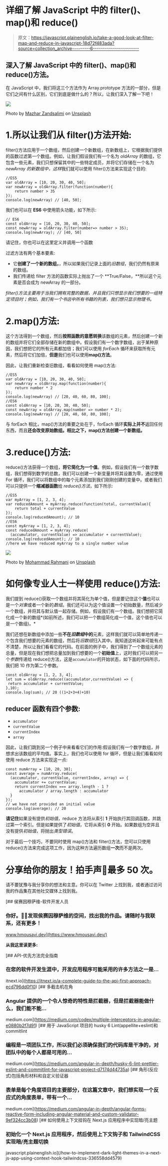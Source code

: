 # 详细了解 JavaScript 中的 filter()、map()和 reduce()

> 原文：<https://javascript.plainenglish.io/take-a-good-look-at-filter-map-and-reduce-in-javascript-18d72f483ada?source=collection_archive---------6----------------------->

## 深入了解 JavaScript 中的 filter()、map()和 reduce()方法。

在 JavaScript 中，我们将这三个方法作为 Array.prototype 方法的一部分，但是它们之间有什么区别，它们到底是做什么的？所以，让我们深入了解一下吧！

![](img/f56e1e362ba7d983f8dda609070bc0a0.png)

Photo by [Mazhar Zandsalimi](https://unsplash.com/@m47h4r?utm_source=medium&utm_medium=referral) on [Unsplash](https://unsplash.com?utm_source=medium&utm_medium=referral)

# 1.所以让我们从 filter()方法开始:

filter()方法应用于一个数组，然后创建一个新数组，在新数组上，它根据我们提供的函数过滤第一个数组。例如，让我们假设我们有一个名为 *oldArray* 的数组，它包含一些元素，我们只想保留其中的一些特定成员，并将它们存储在一个名为 *newArray 的新数组中，这样*我们就可以使用 filter()方法来实现这个目的:

```
//ES5
var oldArray = [10, 20, 30, 40, 50];
var newArray = oldArray.filter(function(number){
    return number > 35
});
console.log(newArray) // [40, 50];
```

我们也可以在 **ES6** 中使用箭头功能，如下所示:

```
// ES6
const oldArray = [10, 20, 30, 40, 50];
const newArray = oldArray.filter(number=> number > 35);
console.log(newArray); // [40, 50]
```

请记住，你也可以在这里定义并调用一个函数

过滤方法有两个基本要素:

*   它**创建了一个新的数组，**，所以如果我们记录上面的*旧数组*，我们仍然有原来的数组。
*   我们传递给 filter 方法的函数实际上抛出了一个 **True/False，**所以这个元素是否会成为 newArray 的一部分。

*filter()方法主要用于当我们拥有完整的数据，并且我们只想显示我们想要的一组特定项目时；例如，我们有一个书店中所有书籍的列表，我们想只显示物理书。*

# 2.map()方法:

这个方法得到一个数组，然后**按照函数的意愿转换**该数组的元素，然后创建一个新的数组并将它们全部存储在新的数组中。假设我们有一个数字数组，出于某种原因，我们想把它的所有元素都加倍；我们可以使用 *forEach* 循环来获取所有元素，然后将它们加倍，**但是**我们也可以使用**map()方法**。

因此，让我们重新检查旧数组，看看如何使用 map()方法:

```
//ES5
var oldArray = [10, 20, 30, 40, 50];
var newArray = oldArray.map(function(number){
    return number * 2
});
console.log(newArray) // [20, 40, 60, 80, 100];
//ES6
const oldArray = [10, 20, 30, 40, 50];
const newArray = oldArray.map(number => number * 2);
console.log(newArray) // [20, 40, 60, 80, 100];
```

与 forEach 相比，map()方法的重要之处在于，forEach 循环**实际上并不**返回任何东西，而且**还会改变原始数组。**相比之下**，**map()方法**创建一个新数组。**

# 3.reduce()方法:

reduce()方法获得一个数组，**将它简化为一个值**。例如，假设我们有一个数字数组，我们想得到数字的总数，我们可以创建一个新变量并将其设置为零，通过使用 For 循环，我们可以将数组中的每个元素添加到我们刚刚创建的变量中。或者我们可以只提供一个**缩减器函数**给 *reduce()方法*，如下所示:

```
//ES5
var myArray = [1, 2, 3, 4];
var reducedAmount = myArray.reduce(function(total, currentValue){
    return total + currentValue
});
console.log(reducedAmount); // 10
//ES6
const myArray = [1, 2, 3, 4];
const reducedAmount = myArray.reduce(
  (accumulator, currentValue) => accumulator + currentValue);
console.log(reducedAmount); // 10
//here we have reduced myArray to a single number value
```

![](img/2261076f7712b0c07b5a77bd9feee2af.png)

Photo by [Mohammad Rahmani](https://unsplash.com/@afgprogrammer?utm_source=medium&utm_medium=referral) on [Unsplash](https://unsplash.com?utm_source=medium&utm_medium=referral)

# 如何像专业人士一样使用 reduce()方法:

我们提到 reduce()获取一个数组并将其简化为单个值，但是要记住这个**值**也可以是一个*对象*或者一个新的*数组*。我们还可以为这个值设置一个初始数量，然后减少一个数组，并将其与默认值一起存储。例如，假设我们有一个数组。我们想把它简化成一个新的数组*(如前所述，我们可以把一个数组简化成一个值，这个值也可以是一个数组)。*

我们还想在新数组中添加一些**不在*旧数组*中的**元素，这样我们就可以简单地传递一个包含我们想要的元素的数组，然后将*旧数组*归入其中。我知道这听起来可能有点不清楚，所以让我们看看它的代码。在前面的例子中，我们得到了一个数组元素的总量，但是现在我们想把总量加到我们想要的一个**初始值**上，这时我们可以把另一个*参数*传递给 reduce()方法，这是`accumulator`的开始状态，如下面的代码所示，我们把 10 作为第二个参数。

```
const oldArray = [1, 2, 3, 4];
let sum = oldArray.reduce((accumulator,currentValue) => {
 return accumulator + currentValue;
},10); 
console.log(sum); // 20 ((1+2+3+4)+10)
```

## reducer 函数有四个参数:

*   `accumulator`
*   `currentValue`
*   `currentIndex`
*   `array`

因此，让我们跳到另一个例子中来看看它们的作用:假设我们有一个数字数组，并想求出该数组的平均值。事实上，我们也可以使用 for 循环，但是让我们看看如何使用 reduce 方法来实现这一点:

```
const numArray = [10, 20, 30];
const average = numArray.reduce(
  (accumulator, currentValue, currentIndex, array) => {
    accumulator += currentValue;
    return currentIndex === array.length - 1 ? 
      accumulator / array.length : accumulator
  }
}); 
// we have not provided an initial value
console.log(average); // 20
```

**请记住**如果没有提供*初始值*，reduce 方法将从索引 **1** 开始执行其回调函数，并跳过第一个索引。但是如果提供了*初始值*，它将从索引 **0** 开始。如果数组为空并且没有提供*初始值*，将抛出*类型错误*。

对于最后一个技巧，不要同时使用 map()方法和 filter()方法，您可以只使用 reduce()方法来完成这项工作，因为这种方法遍历数组**一次**而不是两次。

# 分享给你的朋友！拍手声👏最多 50 次。

请不要犹豫与我分享你的想法和主意。你可以在 Twitter 上找到我，或者通过访问我的作品集在其他社交媒体上找到我。

[](https://www.hmousavi.dev/) [## 侯赛因穆萨维-软件开发人员

### 你好。👋🏻发现侯赛因穆萨维的空间，找出我的作品。请随时与我联系，还有更多！

www.hmousavi.dev](https://www.hmousavi.dev/) 

**从我这里读更多:**

[](https://itnext.io/a-complete-guide-to-the-api-first-approach-ecd796dd0f10) [## API-优先方法完全指南

### 在您的软件开发生涯中，开发应用程序可能采用的许多方法之一是…

itnext.io](https://itnext.io/a-complete-guide-to-the-api-first-approach-ecd796dd0f10) [](https://medium.com/codex/multiple-interceptors-in-angular-e0880b2f7d91) [## 多截击机在角

### Angular 提供的一个令人惊奇的特性是拦截器，但是拦截器能做什么，我们能不能…

medium.com](https://medium.com/codex/multiple-interceptors-in-angular-e0880b2f7d91) [](https://medium.com/angular-in-depth/husky-6-lint-prettier-eslint-and-commitlint-for-javascript-project-d7174d44735a) [## 用于 JavaScript 项目的 husky 6 Lint(appellite+eslint)和 commitlint

### 编程是一项团队工作，所以我们必须确保我们的代码库是干净的，对团队中的每个人都是可用的…

medium.com](https://medium.com/angular-in-depth/husky-6-lint-prettier-eslint-and-commitlint-for-javascript-project-d7174d44735a) [](https://medium.com/angular-in-depth/angular-forms-reactive-form-including-angular-material-and-custom-validator-9ef324cc3b08) [## 角形(反应式)包括角形材料和自定义验证器

### 表单是每个角度项目的主要部分，在这篇文章中，我们想实现一个反应式的角度表单，带有一个…

medium.com](https://medium.com/angular-in-depth/angular-forms-reactive-form-including-angular-material-and-custom-validator-9ef324cc3b08) [](/how-to-implement-dark-light-themes-in-a-next-js-app-using-context-hook-tailwindcss-336558dd4579) [## 如何使用上下文挂钩在 Next.js 应用程序中实现暗/亮主题

### 初始化一个 Next.js 应用程序，然后使用上下文钩子和 TailwindCSS 实现暗/亮主题切换

javascript.plainenglish.io](/how-to-implement-dark-light-themes-in-a-next-js-app-using-context-hook-tailwindcss-336558dd4579)